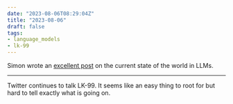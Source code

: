 ```yaml
---
date: "2023-08-06T08:29:04Z"
title: "2023-08-06"
draft: false
tags:
- language_models
- lk-99
---
```


Simon wrote an [excellent post](https://simonwillison.net/2023/Aug/3/weird-world-of-llms/) on the current state of the world in LLMs.

---

Twitter continues to talk LK-99.
It seems like an easy thing to root for but hard to tell exactly what is going on.
